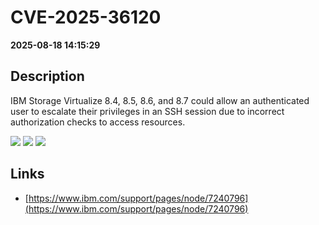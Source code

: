 # CVE-2025-36120

**2025-08-18 14:15:29**

## Description
IBM Storage Virtualize 8.4, 8.5, 8.6, and 8.7 could allow an authenticated user to escalate their privileges in an SSH session due to incorrect authorization checks to access resources.

![](https://img.shields.io/static/v1?label=Score&message=8.8&color=red)
![](https://img.shields.io/static/v1?label=Severity&message=HIGH&color=red)
![](https://img.shields.io/static/v1?label=CWE&message=Auth&color=green)

## Links
- [https://www.ibm.com/support/pages/node/7240796](https://www.ibm.com/support/pages/node/7240796)
